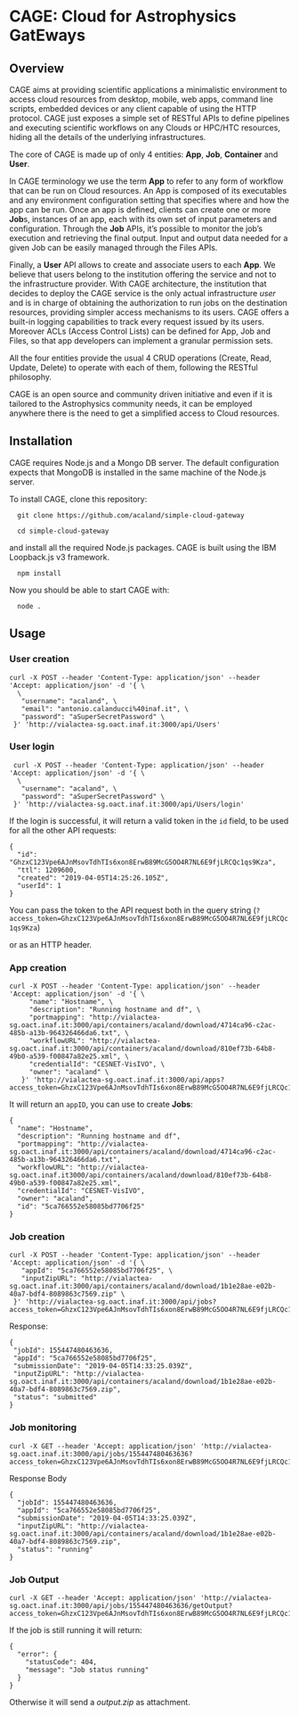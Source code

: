# CAGE: Cloud for Astrophysics GatEways


## Overview

CAGE aims at providing scientific applications a minimalistic environment to access cloud resources from desktop, mobile, web apps, command line scripts, embedded devices or any client capable of using the HTTP protocol. CAGE just exposes a simple set of RESTful APIs to define pipelines and executing scientific workflows on any Clouds or HPC/HTC resources, hiding all the details of the underlying infrastructures.

The core of CAGE is made up of only 4 entities: **App**, **Job**, **Container** and **User**.

In CAGE terminology we use the term **App** to refer to any form of workflow that can be run on Cloud resources. An App is composed of its executables and any environment configuration setting that specifies where and how the app can be run. Once an app is defined, clients can create one or more **Job**s, instances of an app, each with its own set of input parameters and configuration. Through the **Job** APIs, it’s possible to monitor the job’s execution and retrieving  the final output. Input and output data needed for a given Job can be easily managed through the Files APIs.

Finally, a **User** API allows to create and associate users to each **App**. We believe that users belong to the institution offering the service and not to the infrastructure provider. With CAGE architecture, the institution that decides to deploy the CAGE service is the only actual infrastructure *user* and is in charge of obtaining the authorization to run jobs on the destination resources, providing simpler access mechanisms to its users. CAGE offers a built-in logging capabilities to track every request issued by its users. Moreover ACLs (Access Control Lists) can be defined for App, Job and Files, so that app developers can implement a granular permission sets.

All the four entities provide the usual 4 CRUD operations (Create, Read, Update, Delete) to operate with each of them, following the RESTful philosophy.

CAGE is an open source and community driven initiative and even if it is tailored to the Astrophysics community needs, it can be employed anywhere there is the need to get a simplified access to Cloud resources.

## Installation

CAGE requires Node.js and a Mongo DB server. The default configuration expects that MongoDB is installed in the same machine of the Node.js server.

To install CAGE, clone this repository:

```
  git clone https://github.com/acaland/simple-cloud-gateway

  cd simple-cloud-gateway
```

and install all the required Node.js packages. CAGE is built using the IBM Loopback.js v3 framework.

```
  npm install
```

Now you should be able to start CAGE with:

```
  node .
```

## Usage

### User creation

```
curl -X POST --header 'Content-Type: application/json' --header 'Accept: application/json' -d '{ \
  \
   "username": "acaland", \
   "email": "antonio.calanducci%40inaf.it", \
   "password": "aSuperSecretPassword" \
 }' 'http://vialactea-sg.oact.inaf.it:3000/api/Users'
 ```


 ### User login

```
 curl -X POST --header 'Content-Type: application/json' --header 'Accept: application/json' -d '{ \
  \
   "username": "acaland", \
   "password": "aSuperSecretPassword" \
 }' 'http://vialactea-sg.oact.inaf.it:3000/api/Users/login'
```

If the login is successful, it will return a valid token in the `id` field, to be used for all the other API requests:

```
{
  "id": "GhzxC123Vpe6AJnMsovTdhTIs6xon8ErwB89McG5OO4R7NL6E9fjLRCQc1qs9Kza",
  "ttl": 1209600,
  "created": "2019-04-05T14:25:26.105Z",
  "userId": 1
}
```

You can pass the token to the API request both in the query string (`?access_token=GhzxC123Vpe6AJnMsovTdhTIs6xon8ErwB89McG5OO4R7NL6E9fjLRCQc1qs9Kza`)

or as an HTTP header.

### App creation

```
curl -X POST --header 'Content-Type: application/json' --header 'Accept: application/json' -d '{ \
     "name": "Hostname", \
     "description": "Running hostname and df", \
     "portmapping": "http://vialactea-sg.oact.inaf.it:3000/api/containers/acaland/download/4714ca96-c2ac-485b-a13b-964326466da6.txt", \
     "workflowURL": "http://vialactea-sg.oact.inaf.it:3000/api/containers/acaland/download/810ef73b-64b8-49b0-a539-f00847a82e25.xml", \
     "credentialId": "CESNET-VisIVO", \
     "owner": "acaland" \
   }' 'http://vialactea-sg.oact.inaf.it:3000/api/apps?access_token=GhzxC123Vpe6AJnMsovTdhTIs6xon8ErwB89McG5OO4R7NL6E9fjLRCQc1qs9Kza'
```

It will return an `appID`, you can use to create **Jobs**:

```
{
  "name": "Hostname",
  "description": "Running hostname and df",
  "portmapping": "http://vialactea-sg.oact.inaf.it:3000/api/containers/acaland/download/4714ca96-c2ac-485b-a13b-964326466da6.txt",
  "workflowURL": "http://vialactea-sg.oact.inaf.it3000/api/containers/acaland/download/810ef73b-64b8-49b0-a539-f00847a82e25.xml",
  "credentialId": "CESNET-VisIVO",
  "owner": "acaland",
  "id": "5ca766552e58085bd7706f25"
}
```

### Job creation

```
curl -X POST --header 'Content-Type: application/json' --header 'Accept: application/json' -d '{ \
   "appId": "5ca766552e58085bd7706f25", \
   "inputZipURL": "http://vialactea-sg.oact.inaf.it:3000/api/containers/acaland/download/1b1e28ae-e02b-40a7-bdf4-8089863c7569.zip" \
 }' 'http://vialactea-sg.oact.inaf.it:3000/api/jobs?access_token=GhzxC123Vpe6AJnMsovTdhTIs6xon8ErwB89McG5OO4R7NL6E9fjLRCQc1qs9Kza'
 ```

 Response:

 ```
 {
  "jobId": 155447480463636,
  "appId": "5ca766552e58085bd7706f25",
  "submissionDate": "2019-04-05T14:33:25.039Z",
  "inputZipURL": "http://vialactea-sg.oact.inaf.it:3000/api/containers/acaland/download/1b1e28ae-e02b-40a7-bdf4-8089863c7569.zip",
  "status": "submitted"
}
```



### Job monitoring


```
curl -X GET --header 'Accept: application/json' 'http://vialactea-sg.oact.inaf.it:3000/api/jobs/155447480463636?access_token=GhzxC123Vpe6AJnMsovTdhTIs6xon8ErwB89McG5OO4R7NL6E9fjLRCQc1qs9Kza'

```

Response Body
```
{
  "jobId": 155447480463636,
  "appId": "5ca766552e58085bd7706f25",
  "submissionDate": "2019-04-05T14:33:25.039Z",
  "inputZipURL": "http://vialactea-sg.oact.inaf.it:3000/api/containers/acaland/download/1b1e28ae-e02b-40a7-bdf4-8089863c7569.zip",
  "status": "running"
}
```


### Job Output

```
curl -X GET --header 'Accept: application/json' 'http://vialactea-sg.oact.inaf.it:3000/api/jobs/155447480463636/getOutput?access_token=GhzxC123Vpe6AJnMsovTdhTIs6xon8ErwB89McG5OO4R7NL6E9fjLRCQc1qs9Kza'
```

If the job is still running it will return:

```
{
  "error": {
    "statusCode": 404,
    "message": "Job status running"
  }
}
```

Otherwise it will send a *output.zip* as attachment.
